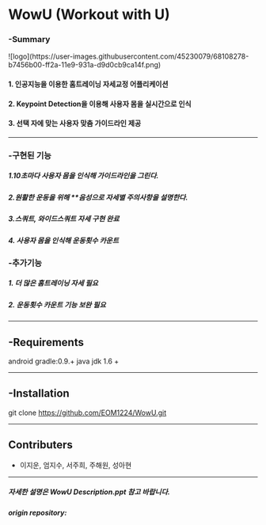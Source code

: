 # WowU (Workout with U)

### -Summary
<div>![logo](https://user-images.githubusercontent.com/45230079/68108278-b7456b00-ff2a-11e9-931a-d9d0cb9ca14f.png)</div>

#### 1. 인공지능을 이용한 홈트레이닝 자세교정 어플리케이션
#### 2. Keypoint Detection을 이용해 사용자 몸을 실시간으로 인식
#### 3. 선택 자에 맞는 사용자 맞춤 가이드라인 제공


----



### -구현된 기능
##### 1.10초마다 사용자 몸을 인식해 가이드라인을 그린다. 
##### 2.원활한 운동을 위해 **음성으로 자세별 주의사항을 설명한다. 
##### 3.스쿼트, 와이드스쿼트 자세 구현 완료
##### 4. 사용자 몸을 인식해 운동횟수 카운트




### -추가기능
##### 1. 더 많은 홈트레이닝 자세 필요
##### 2. 운동횟수 카운트 기능 보완 필요



----

## -Requirements
android gradle:0.9.+
java jdk 1.6 +

----

## -Installation
git clone https://github.com/EOM1224/WowU.git 


----

## Contributers
- 이지운, 엄지수, 서주희, 주해원, 성아현



----
##### 자세한 설명은 WowU Description.ppt 참고 바랍니다.
##### origin repository: 

